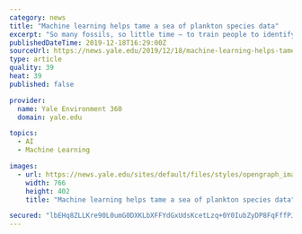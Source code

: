 ```yaml
---
category: news
title: "Machine learning helps tame a sea of plankton species data"
excerpt: "So many fossils, so little time — to train people to identify them. As scientists grapple with a vast backlog of marine fossils waiting for identification, an international group led by Yale has begun using machine-learning techniques to tackle the mammoth task facing researchers who study the oceans’ most prolific forms of life."
publishedDateTime: 2019-12-18T16:29:00Z
sourceUrl: https://news.yale.edu/2019/12/18/machine-learning-helps-tame-sea-plankton-species-data
type: article
quality: 39
heat: 39
published: false

provider:
  name: Yale Environment 360
  domain: yale.edu

topics:
  - AI
  - Machine Learning

images:
  - url: https://news.yale.edu/sites/default/files/styles/opengraph_image/public/748122_ex307707_obj00681-cc_1.jpg?itok=4Ryrg93k
    width: 766
    height: 402
    title: "Machine learning helps tame a sea of plankton species data"

secured: "lbEHq8ZLLKre90L0umG0DXKLbXFFYdGxUdsKcetLzq+0Y0IubZyDP8FqFffPJyTZQPj9RK/WQ8UiOpxkUzqDZ7U6sF/R1bHevlp/PtoSrDhAjsp7reQBd7FanIirdL8wpbXhROFNDzSWLmoGY3oQtFhRSRGZQo8S7WGhoILxpSXUCWUFmsIFGoKVxskuAIf2E2UGf+3O3oaPWoN0wldfj3jknUuJqRiNbGUfiBgc6Y8D3OI3/K++UzQkGOgK3AA9n8SCBN4Girhw7uoYx9l/tQ==;T0O4ljUK37FB1RqPhGfQog=="
---
```


